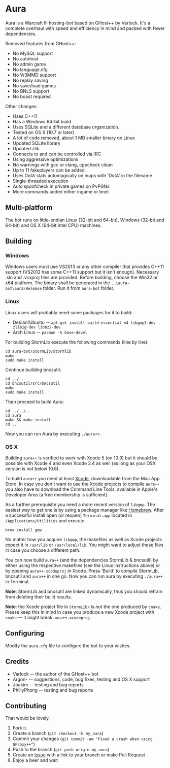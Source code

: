 Aura
====

Aura is a Warcraft III hosting-bot based on GHost++ by Varlock. It's a complete
overhaul with speed and efficiency in mind and packed with fewer dependencies.

Removed features from GHost++:
* No MySQL support
* No autohost
* No admin game
* No language.cfg
* No W3MMD support
* No replay saving
* No save/load games
* No BNLS support
* No boost required

Other changes:
* Uses C++11
* Has a Windows 64-bit build
* Uses SQLite and a different database organization.
* Tested on OS X (10.7 or later)
* A lot of code removed, about 1 MB smaller binary on Linux
* Updated SQLite library
* Updated zlib
* Connects to and can be controlled via IRC
* Using aggressive optimizations
* No warnings with gcc or clang, cppcheck clean
* Up to 11 fakeplayers can be added.
* Uses DotA stats automagically on maps with 'DotA' in the filename
* Single-threaded execution
* Auto spoofcheck in private games on PvPGNs
* More commands added either ingame or bnet

Multi-platform
--------------

The bot runs on little-endian Linux (32-bit and 64-bit), Windows (32-bit and 64-bit) and OS X (64-bit Intel CPU) machines.

Building
--------

### Windows

Windows users must use VS2013 or any other compiler that provides C++11 support
(VS2012 has some C++11 support but it isn't enough). Necessary .sln and .vcxproj
files are provided. Before building, choose the Win32 or x64 platform. The binary
shall be generated in the `..\aura-bot\aura\Release` folder. Run it from `aura-bot`
folder.

### Linux

Linux users will probably need some packages for it to build:

* Debian/Ubuntu -- `apt-get install build-essential m4 libgmp3-dev zlib1g-dev libbz2-dev`
* Arch Linux -- `pacman -S base-devel`

For building StormLib execute the following commands (line by line):	
	
	cd aura-bot/StormLib/stormlib
	make
	sudo make install

Continue building bncsutil:

	cd ../..
	cd bncsutil/src/bncsutil
	make
	sudo make install	
	
Then proceed to build Aura:

	cd ../../..
	cd aura
	make && make install
	cd ..
	
Now you can run Aura by executing `./aura++`.

### OS X

Building `aura++` is verified to work with Xcode 5 (on 10.9) but it should
be possible with Xcode 4 and even Xcode 3.4 as well 
(as long as your OSX version is not below 10.6). 

To build `aura++` you need at least 
[Xcode](https://developer.apple.com/xcode/), downloadable from the Mac App 
Store. In case you don't want to use the Xcode projects to compile `aura++` you 
also have to download the Command Line Tools, available in Apple's Developer 
Area (a free membership is sufficient). 

As a further prerequisite you need a more recent version of `libgmp`.
The easiest way to get one is by using a package manager like 
[Homebrew](http://brew.sh/).
After a successful install open (or reopen) `Terminal.app` located in `/Applications/Utilities` and execute 


	brew install gmp
   
No matter how you acquire `libgmp`, the makefiles as well as
Xcode projects expect it in `/usr/lib` or `/usr/local/lib`.
You might want to adjust these files in case you choose a different path.

You can now build `aura++` (and the dependencies StormLib & bncsutil)
by either using the respective makefiles (see the Linux instructions above) or
by opening `aura++.xcodeproj` in Xcode. Press 'Build' to compile StormLib, 
bncsutil and `aura++` in one go. 
Now you can run aura by executing `./aura++` in Terminal.

**Note**: StormLib and bncsutil are linked dynamically, thus you should
refrain from deleting their build results.

**Note**: the Xcode project file in `StormLib/` is *not* the one produced by
`cmake`. 
Please keep this in mind in case you produce a new Xcode project with `cmake` 
— it might break `aura++.xcodeproj`.

Configuring
-----------

Modify the `aura.cfg` file to configure the bot to your wishes.

Credits
-------

* Varlock -- the author of the GHost++ bot
* Argon- -- suggestions, code, bug fixes, testing and OS X support
* Joakim -- testing and bug reports
* PhillyPhong -- testing and bug reports

Contributing
------------

That would be lovely.

1. Fork it.
2. Create a branch (`git checkout -b my_aura`)
3. Commit your changes (`git commit -am "Fixed a crash when using GProxy++"`)
4. Push to the branch (`git push origin my_aura`)
5. Create an [Issue][1] with a link to your branch or make Pull Request
6. Enjoy a beer and wait

[1]: https://github.com/Josko/aura-bot/issues
